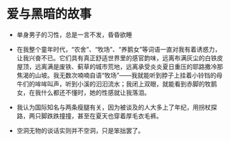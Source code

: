 # 爱与黑暗的故事

* 单身男子的习性，总是一言不发，昏昏欲睡

* 在我整个童年时代，“农舍”、“牧场”、“养鹅女”等词语一直对我有着诱惑力，让我兴奋不已。它们具有真正舒适世界里的感官韵味，远离布满灰尘的白铁皮屋顶，远离满是废铁、蓟草的城市荒地，远离承受炎炎夏日重压的耶路撒冷那焦渴的山坡。我无数次喃喃自语“牧场”——我就能听到脖子上挂着小铃铛的母牛们的哞哞叫声，听到小溪的汩汩流水；我闭上双眼，就能看到赤脚的牧鹅女，在我什么都还不懂时，她的性感就让我落泪。

* 我认为国际知名与两条瘦腿有关，因为被谈及的人大多上了年纪，用拐杖探路，两只脚跌跌撞撞，甚至在夏天也穿着厚毛衣毛裤。

* 空洞无物的谈话实则并不空洞，只是笨拙罢了。